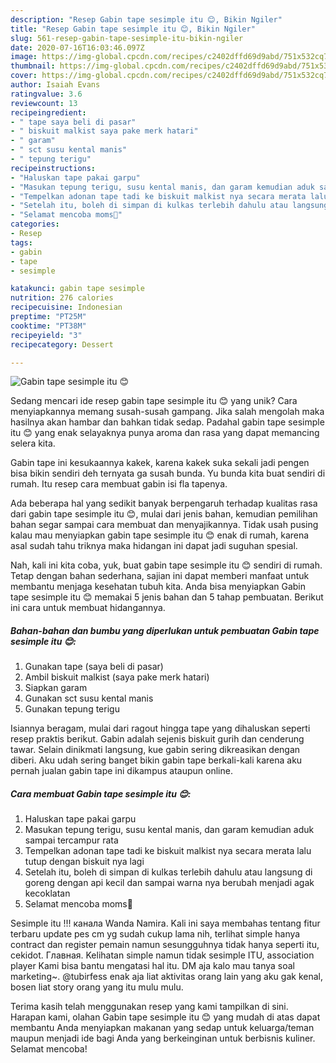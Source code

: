 ```yaml
---
description: "Resep Gabin tape sesimple itu 😊, Bikin Ngiler"
title: "Resep Gabin tape sesimple itu 😊, Bikin Ngiler"
slug: 561-resep-gabin-tape-sesimple-itu-bikin-ngiler
date: 2020-07-16T16:03:46.097Z
image: https://img-global.cpcdn.com/recipes/c2402dffd69d9abd/751x532cq70/gabin-tape-sesimple-itu-😊-foto-resep-utama.jpg
thumbnail: https://img-global.cpcdn.com/recipes/c2402dffd69d9abd/751x532cq70/gabin-tape-sesimple-itu-😊-foto-resep-utama.jpg
cover: https://img-global.cpcdn.com/recipes/c2402dffd69d9abd/751x532cq70/gabin-tape-sesimple-itu-😊-foto-resep-utama.jpg
author: Isaiah Evans
ratingvalue: 3.6
reviewcount: 13
recipeingredient:
- " tape saya beli di pasar"
- " biskuit malkist saya pake merk hatari"
- " garam"
- " sct susu kental manis"
- " tepung terigu"
recipeinstructions:
- "Haluskan tape pakai garpu"
- "Masukan tepung terigu, susu kental manis, dan garam kemudian aduk sampai tercampur rata"
- "Tempelkan adonan tape tadi ke biskuit malkist nya secara merata lalu tutup dengan biskuit nya lagi"
- "Setelah itu, boleh di simpan di kulkas terlebih dahulu atau langsung di goreng dengan api kecil dan sampai warna nya berubah menjadi agak kecoklatan"
- "Selamat mencoba moms🥰"
categories:
- Resep
tags:
- gabin
- tape
- sesimple

katakunci: gabin tape sesimple 
nutrition: 276 calories
recipecuisine: Indonesian
preptime: "PT25M"
cooktime: "PT38M"
recipeyield: "3"
recipecategory: Dessert

---
```



![Gabin tape sesimple itu 😊](https://img-global.cpcdn.com/recipes/c2402dffd69d9abd/751x532cq70/gabin-tape-sesimple-itu-😊-foto-resep-utama.jpg)

Sedang mencari ide resep gabin tape sesimple itu 😊 yang unik? Cara menyiapkannya memang susah-susah gampang. Jika salah mengolah maka hasilnya akan hambar dan bahkan tidak sedap. Padahal gabin tape sesimple itu 😊 yang enak selayaknya punya aroma dan rasa yang dapat memancing selera kita.

Gabin tape ini kesukaannya kakek, karena kakek suka sekali jadi pengen bisa bikin sendiri deh ternyata ga susah bunda. Yu bunda kita buat sendiri di rumah. Itu resep cara membuat gabin isi fla tapenya.

Ada beberapa hal yang sedikit banyak berpengaruh terhadap kualitas rasa dari gabin tape sesimple itu 😊, mulai dari jenis bahan, kemudian pemilihan bahan segar sampai cara membuat dan menyajikannya. Tidak usah pusing kalau mau menyiapkan gabin tape sesimple itu 😊 enak di rumah, karena asal sudah tahu triknya maka hidangan ini dapat jadi suguhan spesial.


Nah, kali ini kita coba, yuk, buat gabin tape sesimple itu 😊 sendiri di rumah. Tetap dengan bahan sederhana, sajian ini dapat memberi manfaat untuk membantu menjaga kesehatan tubuh kita. Anda bisa menyiapkan Gabin tape sesimple itu 😊 memakai 5 jenis bahan dan 5 tahap pembuatan. Berikut ini cara untuk membuat hidangannya.

<!--inarticleads1-->

##### Bahan-bahan dan bumbu yang diperlukan untuk pembuatan Gabin tape sesimple itu 😊:

1. Gunakan  tape (saya beli di pasar)
1. Ambil  biskuit malkist (saya pake merk hatari)
1. Siapkan  garam
1. Gunakan  sct susu kental manis
1. Gunakan  tepung terigu


Isiannya beragam, mulai dari ragout hingga tape yang dihaluskan seperti resep praktis berikut. Gabin adalah sejenis biskuit gurih dan cenderung tawar. Selain dinikmati langsung, kue gabin sering dikreasikan dengan diberi. Aku udah sering banget bikin gabin tape berkali-kali karena aku pernah jualan gabin tape ini dikampus ataupun online. 

<!--inarticleads2-->

##### Cara membuat Gabin tape sesimple itu 😊:

1. Haluskan tape pakai garpu
1. Masukan tepung terigu, susu kental manis, dan garam kemudian aduk sampai tercampur rata
1. Tempelkan adonan tape tadi ke biskuit malkist nya secara merata lalu tutup dengan biskuit nya lagi
1. Setelah itu, boleh di simpan di kulkas terlebih dahulu atau langsung di goreng dengan api kecil dan sampai warna nya berubah menjadi agak kecoklatan
1. Selamat mencoba moms🥰


Sesimple itu !!! канала Wanda Namira. Kali ini saya membahas tentang fitur terbaru update pes cm yg sudah cukup lama nih, terlihat simple hanya contract dan register pemain namun sesungguhnya tidak hanya seperti itu, cekidot. Главная. Kelihatan simple namun tidak sesimple ITU, association player Kami bisa bantu mengatasi hal itu. DM aja kalo mau tanya soal marketing~. @tubirfess enak aja liat aktivitas orang lain yang aku gak kenal, bosen liat story orang yang itu mulu mulu. 

Terima kasih telah menggunakan resep yang kami tampilkan di sini. Harapan kami, olahan Gabin tape sesimple itu 😊 yang mudah di atas dapat membantu Anda menyiapkan makanan yang sedap untuk keluarga/teman maupun menjadi ide bagi Anda yang berkeinginan untuk berbisnis kuliner. Selamat mencoba!
